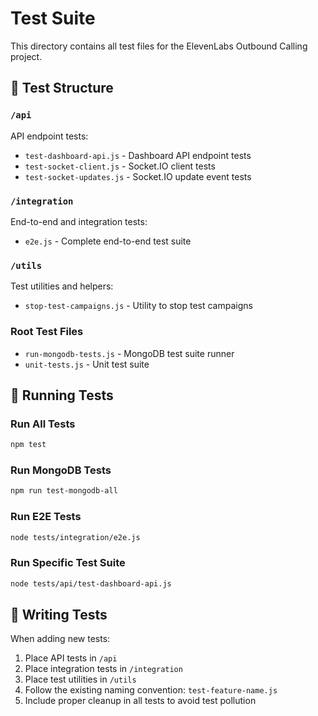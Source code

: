 # Test Suite

This directory contains all test files for the ElevenLabs Outbound Calling project.

## 📁 Test Structure

### `/api`
API endpoint tests:
- `test-dashboard-api.js` - Dashboard API endpoint tests
- `test-socket-client.js` - Socket.IO client tests
- `test-socket-updates.js` - Socket.IO update event tests

### `/integration`
End-to-end and integration tests:
- `e2e.js` - Complete end-to-end test suite

### `/utils`
Test utilities and helpers:
- `stop-test-campaigns.js` - Utility to stop test campaigns

### Root Test Files
- `run-mongodb-tests.js` - MongoDB test suite runner
- `unit-tests.js` - Unit test suite

## 🏃 Running Tests

### Run All Tests
```bash
npm test
```

### Run MongoDB Tests
```bash
npm run test-mongodb-all
```

### Run E2E Tests
```bash
node tests/integration/e2e.js
```

### Run Specific Test Suite
```bash
node tests/api/test-dashboard-api.js
```

## 📝 Writing Tests

When adding new tests:
1. Place API tests in `/api`
2. Place integration tests in `/integration`
3. Place test utilities in `/utils`
4. Follow the existing naming convention: `test-feature-name.js`
5. Include proper cleanup in all tests to avoid test pollution